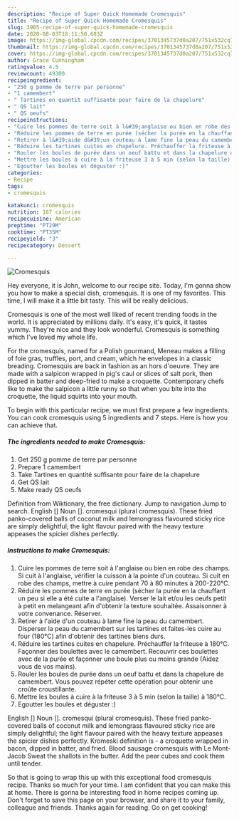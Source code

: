 ```yaml
---
description: "Recipe of Super Quick Homemade Cromesquis"
title: "Recipe of Super Quick Homemade Cromesquis"
slug: 3905-recipe-of-super-quick-homemade-cromesquis
date: 2020-08-03T18:11:50.683Z
image: https://img-global.cpcdn.com/recipes/3701345737d0a207/751x532cq70/cromesquis-photo-principale-de-la-recette.jpg
thumbnail: https://img-global.cpcdn.com/recipes/3701345737d0a207/751x532cq70/cromesquis-photo-principale-de-la-recette.jpg
cover: https://img-global.cpcdn.com/recipes/3701345737d0a207/751x532cq70/cromesquis-photo-principale-de-la-recette.jpg
author: Grace Cunningham
ratingvalue: 4.5
reviewcount: 49300
recipeingredient:
- "250 g pomme de terre par personne"
- "1 camembert"
- " Tartines en quantit suffisante pour faire de la chapelure"
- " QS lait"
- " QS oeufs"
recipeinstructions:
- "Cuire les pommes de terre soit à l&#39;anglaise ou bien en robe des champs. Si cuit à l&#39;anglaise, vérifier la cuisson à la pointe d&#39;un couteau. Si cuit en robe des champs, mettre à cuire pendant 70 à 80 minutes à 200-220°C."
- "Réduire les pommes de terre en purée (sécher la purée en la chauffant un peu si elle a été cuite a l&#39;anglaise). Verser le lait et/ou les oeufs petit à petit en melangeant afin d&#39;obtenir la texture souhaitée. Assaisonner à votre convenance. Réserver."
- "Retirer à l&#39;aide d&#39;un couteau à lame fine la peau du camembert. Disperser la peau du camembert sur les tartines et faites-les cuire au four (180°C) afin d&#39;obtenir des tartines biens durs."
- "Réduire les tartines cuites en chapelure. Préchauffer la friteuse à 180°C. Façonner des boulettes avec le camembert. Recouvrir ces boulettes avec de la purée et façonner une boule plus ou moins grande (Aidez vous de vos mains)."
- "Rouler les boules de purée dans un oeuf battu et dans la chapelure de camembert. Vous pouvez répéter cette opération pour obtenir une croûte croustillante."
- "Mettre les boules à cuire à la friteuse 3 à 5 min (selon la taille) à 180°C."
- "Egoutter les boules et déguster :)"
categories:
- Recipe
tags:
- cromesquis

katakunci: cromesquis 
nutrition: 167 calories
recipecuisine: American
preptime: "PT29M"
cooktime: "PT35M"
recipeyield: "3"
recipecategory: Dessert

---
```



![Cromesquis](https://img-global.cpcdn.com/recipes/3701345737d0a207/751x532cq70/cromesquis-photo-principale-de-la-recette.jpg)

Hey everyone, it is John, welcome to our recipe site. Today, I'm gonna show you how to make a special dish, cromesquis. It is one of my favorites. This time, I will make it a little bit tasty. This will be really delicious.

Cromesquis is one of the most well liked of recent trending foods in the world. It is appreciated by millions daily. It's easy, it's quick, it tastes yummy. They're nice and they look wonderful. Cromesquis is something which I've loved my whole life.

For the cromesquis, named for a Polish gourmand, Meneau makes a filling of foie gras, truffles, port, and cream, which he envelopes in a classic breading. Cromesquis are back in fashion as an hors d&#39;oeuvre. They are made with a salpicon wrapped in pig&#39;s caul or slices of salt pork, then dipped in batter and deep-fried to make a croquette. Contemporary chefs like to make the salpicon a little runny so that when you bite into the croquette, the liquid squirts into your mouth.


To begin with this particular recipe, we must first prepare a few ingredients. You can cook cromesquis using 5 ingredients and 7 steps. Here is how you can achieve that.

<!--inarticleads1-->

##### The ingredients needed to make Cromesquis:

1. Get 250 g pomme de terre par personne
1. Prepare 1 camembert
1. Take  Tartines en quantité suffisante pour faire de la chapelure
1. Get  QS lait
1. Make ready  QS oeufs


Definition from Wiktionary, the free dictionary. Jump to navigation Jump to search. English [] Noun []. cromesqui (plural cromesquis). These fried panko-covered balls of coconut milk and lemongrass flavoured sticky rice are simply delightful; the light flavour paired with the heavy texture appeases the spicier dishes perfectly. 

<!--inarticleads2-->

##### Instructions to make Cromesquis:

1. Cuire les pommes de terre soit à l&#39;anglaise ou bien en robe des champs. Si cuit à l&#39;anglaise, vérifier la cuisson à la pointe d&#39;un couteau. Si cuit en robe des champs, mettre à cuire pendant 70 à 80 minutes à 200-220°C.
1. Réduire les pommes de terre en purée (sécher la purée en la chauffant un peu si elle a été cuite a l&#39;anglaise). Verser le lait et/ou les oeufs petit à petit en melangeant afin d&#39;obtenir la texture souhaitée. Assaisonner à votre convenance. Réserver.
1. Retirer à l&#39;aide d&#39;un couteau à lame fine la peau du camembert. Disperser la peau du camembert sur les tartines et faites-les cuire au four (180°C) afin d&#39;obtenir des tartines biens durs.
1. Réduire les tartines cuites en chapelure. Préchauffer la friteuse à 180°C. Façonner des boulettes avec le camembert. Recouvrir ces boulettes avec de la purée et façonner une boule plus ou moins grande (Aidez vous de vos mains).
1. Rouler les boules de purée dans un oeuf battu et dans la chapelure de camembert. Vous pouvez répéter cette opération pour obtenir une croûte croustillante.
1. Mettre les boules à cuire à la friteuse 3 à 5 min (selon la taille) à 180°C.
1. Egoutter les boules et déguster :)


English [] Noun []. cromesqui (plural cromesquis). These fried panko-covered balls of coconut milk and lemongrass flavoured sticky rice are simply delightful; the light flavour paired with the heavy texture appeases the spicier dishes perfectly. Kromeski definition is - a croquette wrapped in bacon, dipped in batter, and fried. Blood sausage cromesquis with Le Mont-Jacob Sweat the shallots in the butter. Add the pear cubes and cook them until tender. 

So that is going to wrap this up with this exceptional food cromesquis recipe. Thanks so much for your time. I am confident that you can make this at home. There is gonna be interesting food in home recipes coming up. Don't forget to save this page on your browser, and share it to your family, colleague and friends. Thanks again for reading. Go on get cooking!

